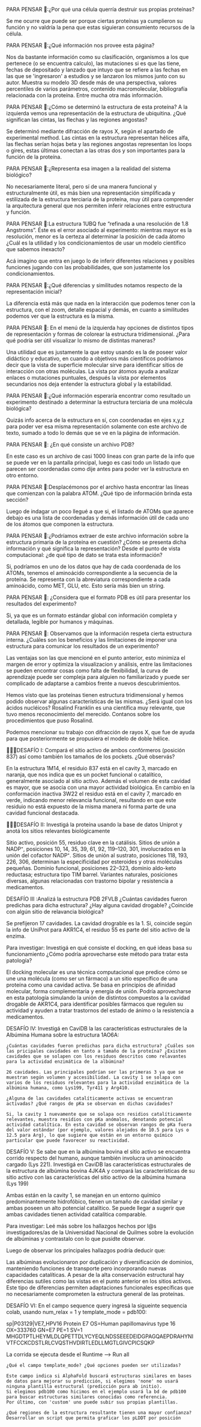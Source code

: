 
PARA PENSAR 🤔:¿Por qué una célula querría destruir sus propias proteínas?

Se me ocurre que puede ser porque ciertas proteínas ya cumplieron su función y no valdría la pena que estas siguieran consumiento recursos de la célula.

PARA PENSAR 🤔:¿Qué información nos provee esta página?

Nos da bastante información como su clasificación, organismos a los que pertenece (o se encuentra calculo), las mutaciones si es que las tiene, fechas de depositado y lanzado que intuyo que se refiere a las fechas en las que se 'ingresaron'  a estudios y se lanzaron los mismos junto con su autor. Muestra su modelo 3D desde más de una perspectiva, valores percentiles de varios parámetros, contenido macromolecular, bibliografía relacionada con la proteína. Entre mucha otra más información.

PARA PENSAR 🤔:¿Cómo se determinó la estructura de esta proteína? A la izquierda vemos una representación de la estructura de ubiquitina. ¿Qué significan las cintas, las flechas y las regiones angostas?

Se determinó mediante difracción de rayos X, según el apartado de experimental method. Las cintas en la estructura representan hélices alfa, las flechas serían hojas beta y las regiones angostas representan los loops o gires, estas últimas conectan a las otras dos y son importantes para la función de la proteína.

PARA PENSAR 🤔:¿Representa esa imagen a la realidad del sistema biológico?

No necesariamente literal, pero sí de una manera funcional y estructuralmente útil, es más bien una representación simplificada y estilizada de la estructura terciaria de la proteína, muy útil para comprender la arquitectura general que nos permiten inferir relaciones entre estructura y función.

PARA PENSAR 🤔:La estructura 1UBQ fue “refinada a una resolución de 1.8 Angstroms”. Éste es el error asociado al experimento: mientras mayor es la resolución, menor es la certeza al determinar la posición de cada átomo ¿Cuál es la utilidad y los condicionamientos de usar un modelo científico que sabemos inexacto?

Acá imagino que entra en juego lo de inferir diferentes relaciones y posibles funciones jugando con las probabilidades, que son justamente los condicionamientos.

PARA PENSAR 🤔:¿Qué diferencias y similitudes notamos respecto de la representación inicial? 

La diferencia está más que nada en la interacción que podemos tener con la estructura, con el zoom, detalle espacial y demás, en cuanto a similitudes podemos ver que la estructura es la misma.

PARA PENSAR 🤔: En el menú de la izquierda hay opciones de distintos tipos de representación y formas de colorear la estructura tridimensional. ¿Para qué podría ser útil visualizar lo mismo de distintas maneras?

Una utilidad que es justamente la que estoy usando es la de poseer valor didáctico y educativo, en cuando a objetivos más científicos podríamos decir que la vista de superficie molecular sirve para identificar sitios de interacción con otras moléculas.
La vista por átomos ayuda a analizar enlaces o mutaciones puntuales, después la vista por elementos secundarios nos deja entender la estructura global y la estabilidad.

PARA PENSAR 🤔:¿Qué información esperaría encontrar como resultado un experimento destinado a determinar la estructura terciaria de una molécula biológica?

Quizás info acerca de la estructura en sí, con coordenadas en ejes x,y,z para poder ver esa misma representación solamente con este archivo de texto, sumado a todo lo demás que se ve en la página de información.

PARA PENSAR 🤔: ¿En qué consiste un archivo PDB?

En este caso es un archivo de casi 1000 lineas con gran parte de la info que se puede ver en la pantalla principal, luego es casi todo un listado que parecen ser coordenadas como dije antes para poder ver la estructura en otro entorno.

PARA PENSAR 🤔:Desplacémonos por el archivo hasta encontrar las líneas que comienzan con la palabra ATOM. ¿Qué tipo de información brinda esta sección?

Luego de indagar un poco llegué a que si, el listado de ATOMs que aparece debajo es una lista de coordenadas y demás información útil de cada uno de los átomos que componen la estructura.

PARA PENSAR 🤔:¿Podríamos extraer de este archivo información sobre la estructura primaria de la proteína en cuestión? ¿Cómo se presenta dicha información y qué significa la representación? Desde el punto de vista computacional: ¿de qué tipo de dato se trata esta información?

Si, podríamos en uno de los datos que hay de cada coordenada de los ATOMs, tenemos el aminoácido correspondiente a la secuencia de la proteína.
Se representa con la abreviatura correspondiente a cada aminoácido, como MET, GLU, etc.
Esto sería más bien un string.

PARA PENSAR 🤔: ¿Considera que el formato PDB es útil para presentar los resultados del experimento?

Si, ya que es un formato estándar global con información completa y detallada, legible por humanos y máquinas.

PARA PENSAR 🤔: Observamos que la información respeta cierta estructura interna. ¿Cuáles son los beneficios y las limitaciones de imponer una estructura para comunicar los resultados de un experimento?

Las ventajas son las que mencioné en el punto anterior, esto minimiza el margen de error y optimiza la visualizacion y análisis, entre las limitaciones se pueden encontrar cosas como falta de flexibilidad, la curva de aprendizaje puede ser compleja para alguien no familiarizado y puede ser complicado de adaptarse a cambios frente a nuevos descubrimientos.

Hemos visto que las proteínas tienen estructura tridimensional y hemos podido observar algunas características de las mismas. ¿Será igual con los ácidos nucléicos? Rosalind Franklin es una científica muy relevante, que tuvo menos reconocimiento del merecido. Contanos sobre los procedimientos que puso Rosalind.

Podemos mencionar su trabajo con difracción de rayos X, que fue de ayuda para que posteriormente se propusiera el modelo de doble hélice.

🧗🏻‍♀️DESAFÍO I: Compará el sitio activo de ambos confórmeros (posición 837) así como también los tamaños de los pockets. ¿Qué observás?

En la estructura 1M14, el residuio 837 está en el cavity 3, marcado en naranja, que nos indica que es un pocket funcional o catalítico, generalmente asociado al sitio activo. Además el volumen de esta cavidad es mayor, que se asocia con una mayor actividad biológica.
En cambio en la conformación inactiva 3W22 el residuo está en el cavity 7, marcado en verde, indicando menor relevancia funcional, resultando en que este residuio no está expuesto de la misma manera ni forma parte de una cavidad funcional destacada.

🧗🏻‍♀️DESAFÍO II: Investigá la proteína usando la base de datos Uniprot y anotá los sitios relevantes biológicamente

Sitio activo, posición 55, residuo clave en la catálisis.
Sitios de unión a NADP⁺, posiciones	10, 14, 35, 39, 61, 92, 119–120, 301, involucrados en la unión del cofactor NADP⁺.
Sitios de unión al sustrato, posiciones 118, 193, 226, 306, determinan la especificidad por esteroides y otras moléculas pequeñas.
Dominio funcional, posiciones 22–323, dominio aldo-keto reductasa; estructura tipo TIM barrel.
Variantes naturales, posiciones diversas, algunas relacionadas con trastorno bipolar y resistencia a medicamentos.

DESAFÍO III :Analizá la estructura PDB 2FVLB ¿Cuántas cavidades fueron predichas para dicha estructura? ¿Hay alguna cavidad drogable? ¿Coincide con algún sitio de relavancia biológica?

Se prefijeron 17 cavidades. La cavidad drograble es la 1. Si, coincide según la info de UniProt para AKR1C4, el residuo 55 es parte del sitio activo de la enzima.

Para investigar: Investigá en qué consiste el docking, en qué ideas basa su funcionamiento ¿Cómo podría aprovecharse este método para tratar esta patología?

El docking molecular es una técnica computacional que predice cómo se une una molécula (como ser un fármaco) a un sitio específico de una proteína como una cavidad activa. Se basa en principios de afinidad molecular, forma complementaria y energía de unión. Podría aprovecharse en esta patología simulando la unión de distintos compuestos a la cavidad drogable de AKR1C4, para identificar posibles fármacos que regulen su actividad y ayuden a tratar trastornos del estado de ánimo o la resistencia a medicamentos.

DESAFÍO IV: Investigá en CaviDB la las características estructurales de la Albúmina Humana sobre la estructura 1AO6A:

    ¿Cuántas cavidades fueron predichas para dicha estructura? ¿Cuáles son las pricipales cavidades en tanto a tamaño de la proteína? ¿Existen cavidades que se solapen con los residuos descritos como relavantes para la actividad enzimática de la albúmina?

    26 cavidades. Las principales podrían ser las primeras 3 ya que se muestran según volumen y accesibilidad. La cavity 1 se solapa con varios de los residuos relevantes para la actividad enzimática de la albúmina humana, como Lys199, Tyr411 y Arg410.

    ¿Alguna de las cavidades catalíticamente activas se encuentran activadas? ¿Qué rangos de pKa se observan en dichas cavidades?

    Si, la cavity 1 nuevamente que se solapa ocn residios catalíticamente relevantes, muestra residios con pKa anómalos, denotando potencial actividad catalítica. En esta cavidad se observan rangos de pKa fuera del valor estándar (por ejemplo, valores alejados de 10.5 para Lys o 12.5 para Arg), lo que sugiere que están en un entorno químico particular que puede favorecer su reactividad.

DESAFÍO V: Se sabe que en la albúmina bovina el sitio activo se encuentra corrido respecto del humano, aunque también involucra un aminoácido cargado (Lys 221). Investigá en CaviDB las características estructurales de la estructura de albúmina bovina 4JK4A y compará las características de su sitio activo con las características del sitio activo de la albúmina humana (Lys 199)

Ambas están en la cavity 1, se manejan en un entorno químico predominantemente hidrofóbico, tienen un tamaño de cavidad similar y ambas poseen un alto potencial catalítico. Se puede llegar a sugerir que ambas cavidades tienen actividad catalítica comparable.

Para investigar: Leé más sobre los hallazgos hechos por l@s investigadores/as de la Universidad Nacional de Quilmes sobre la evolución de albúminas y contrastalo con lo que pusidte observar.

Luego de observar los principales hallazgos podría deducir que:

Las albúminas evolucionaron por duplicación y diversificación de dominios, manteniendo funciones de transporte pero incorporando nuevas capacidades catalíticas.
A pesar de la alta conservación estructural hay diferencias sutiles como las vistas en el punto anterior en los sitios activos.
Este tipo de diferencias permiten adaptaciones funcionales específicas que no necesariamente comprometen la estructura general de las proteínas.

DESAFÍO VI: En el campo sequence query ingresá la sigueinte sequencia colab, usando num_relax = 1 y template_mode = pdb100:

sp|P03129|VE7_HPV16 Protein E7 OS=Human papillomavirus type 16 OX=333760 GN=E7 PE=1 SV=1 MHGDTPTLHEYMLDLQPETTDLYCYEQLNDSSEEEDEIDGPAGQAEPDRAHYNIVTFCCKCDSTLRLCVQSTHVDIRTLEDLLMGTLGIVCPICSQKP

La corrida se ejecuta desde el Runtime --> Run all

    ¿Qué el campo template_mode? ¿Qué opciones pueden ser utilizadas?

    Este campo indica si AlphaFold buscará estructuras similares en bases de datos para mejorar su predicción, si elegimos 'none' no usará ninguna plantilla estructural (predicción pura ab initio).
    Si elegimos pdb100 como hicimos en el ejemplo usará la bd de pdb100 para buscar estructuras similares conocidas como referencia.
    Por último, con 'custom' uno puede subir sus propias plantillas.

    ¿Qué regiones de la estructura resultante tienen una mayor confianza? Desarrollar un script que permita graficar los pLDDT por posición

    
